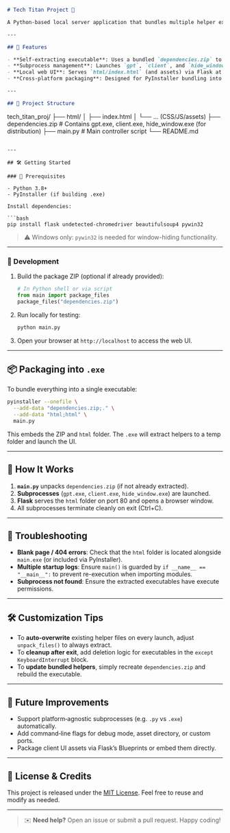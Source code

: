 ```markdown
# Tech Titan Project 🚀

A Python‑based local server application that bundles multiple helper executables (`gpt`, `client`, `hide_window`) and serves an HTML interface via Flask.

---

## 🔧 Features

- **Self‑extracting executable**: Uses a bundled `dependencies.zip` to extract helper tools at runtime.
- **Subprocess management**: Launches `gpt`, `client`, and `hide_window` as separate processes.
- **Local web UI**: Serves `html/index.html` (and assets) via Flask at `http://localhost/`.
- **Cross‑platform packaging**: Designed for PyInstaller bundling into single executable files with runtime extraction.

---

## 📁 Project Structure

```
tech_titan_proj/
├── html/
│   ├── index.html
│   └── ... (CSS/JS/assets)
├── dependencies.zip     # Contains gpt.exe, client.exe, hide_window.exe (for distribution)
├── main.py              # Main controller script
└── README.md
```

---

## 🛠️ Getting Started

### 🧪 Prerequisites

- Python 3.8+
- PyInstaller (if building .exe)

Install dependencies:

```bash
pip install flask undetected-chromedriver beautifulsoup4 pywin32
```

> ⚠️ Windows only: `pywin32` is needed for window-hiding functionality.

---

### 🔧 Development

1. Build the package ZIP (optional if already provided):

   ```python
   # In Python shell or via script
   from main import package_files
   package_files("dependencies.zip")
   ```

2. Run locally for testing:

   ```bash
   python main.py
   ```

3. Open your browser at `http://localhost` to access the web UI.

---

## 📦 Packaging into `.exe`

To bundle everything into a single executable:

```bash
pyinstaller --onefile \
  --add-data "dependencies.zip;." \
  --add-data "html;html" \
  main.py
```

This embeds the ZIP and `html` folder. The `.exe` will extract helpers to a temp folder and launch the UI.

---

## 🧩 How It Works

1. **`main.py`** unpacks `dependencies.zip` (if not already extracted).
2. **Subprocesses** (`gpt.exe`, `client.exe`, `hide_window.exe`) are launched.
3. **Flask** serves the `html` folder on port 80 and opens a browser window.
4. All subprocesses terminate cleanly on exit (Ctrl+C).

---

## 🔧 Troubleshooting

- **Blank page / 404 errors**: Check that the `html` folder is located alongside `main.exe` (or included via PyInstaller).
- **Multiple startup logs**: Ensure `main()` is guarded by `if __name__ == "__main__":` to prevent re-execution when importing modules.
- **Subprocess not found**: Ensure the extracted executables have execute permissions.

---

## 🛠️ Customization Tips

- To **auto-overwrite** existing helper files on every launch, adjust `unpack_files()` to always extract.
- To **cleanup after exit**, add deletion logic for executables in the `except KeyboardInterrupt` block.
- To **update bundled helpers**, simply recreate `dependencies.zip` and rebuild the executable.

---

## 🚀 Future Improvements

- Support platform‑agnostic subprocesses (e.g. `.py` vs `.exe`) automatically.
- Add command‑line flags for debug mode, asset directory, or custom ports.
- Package client UI assets via Flask’s Blueprints or embed them directly.

---

## 🧾 License & Credits

This project is released under the [MIT License](LICENSE). Feel free to reuse and modify as needed.

---

> ✉️ **Need help?** Open an issue or submit a pull request. Happy coding!
```
